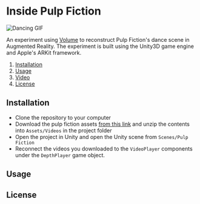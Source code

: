 # Inside Pulp Fiction
![Dancing GIF](https://github.com/juniorxsound/Pulp-Fiction-AR/blob/master/Resources/1.gif)

An experiment using [Volume](https://volume.gl) to reconstruct Pulp Fiction's dance scene in Augmented Reality. The experiment is built using the Unity3D game engine and Apple's ARKit framework.
1. [Installation](#installation)
1. [Usage](#usage)
1. [Video](https://www.youtube.com/watch?v=iwJt4DM6mJA)
1. [License](#license)

## Installation
- Clone the repository to your computer
- Download the pulp fiction assets [from this link](http://cdn.volume.gl/pulp_fiction_videos.zip) and unzip the contents into ```Assets/Videos``` in the project folder
- Open the project in Unity and open the Unity scene from ```Scenes/Pulp Fiction``` 
- Reconnect the videos you downloaded to the ```VideoPlayer``` components under the ```DepthPlayer``` game object.

## Usage

## License

